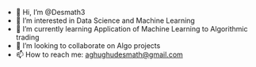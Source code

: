 - 👋 Hi, I’m @Desmath3
- 👀 I’m interested in Data Science and Machine Learning
- 🌱 I’m currently learning Application of Machine Learning to Algorithmic trading
- 💞️ I’m looking to collaborate on Algo projects
- 📫 How to reach me: aghughudesmath@gmail.com

<!---
Desmath3/Desmath3 is a ✨ special ✨ repository because its `README.md` (this file) appears on your GitHub profile.
You can click the Preview link to take a look at your changes.
--->
